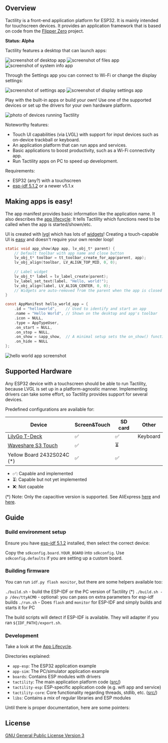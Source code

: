 ## Overview

Tactility is a front-end application platform for ESP32. It is mainly intended for touchscreen devices.
It provides an application framework that is based on code from the [Flipper Zero](https://github.com/flipperdevices/flipperzero-firmware/) project.

**Status: Alpha**

Tactility features a desktop that can launch apps:

![screenshot of desktop app](docs/pics/screenshot-desktop.png) ![screenshot of files app](docs/pics/screenshot-files.png) ![screenshot of system info app](docs/pics/screenshot-systeminfo.png)

Through the Settings app you can connect to Wi-Fi or change the display settings:

![screenshot of settings app](docs/pics/screenshot-settings.png) ![screenshot of display settings app](docs/pics/screenshot-display.png) 

Play with the built-in apps or build your own! Use one of the supported devices or set up the drivers for your own hardware platform.

![photo of devices running Tactility](docs/pics/tactility-devices.jpg)

Noteworthy features:
- Touch UI capabilities (via LVGL) with support for input devices such as on-device trackball or keyboard.
- An application platform that can run apps and services.
- Basic applications to boost productivity, such as a Wi-Fi connectivity app.
- Run Tactility apps on PC to speed up development.

Requirements:
- ESP32 (any?) with a touchscreen
- [esp-idf 5.1.2](https://docs.espressif.com/projects/esp-idf/en/v5.1.2/esp32/get-started/index.html) or a newer v5.1.x

## Making apps is easy!

The app manifest provides basic information like the application name.
It also describes the [app lifecycle](docs/app-lifecycle.md):
It tells Tactility which functions need to be called when the app is started/shown/etc.

UI is created with [lvgl](https://github.com/lvgl/lvgl) which has lots of [widgets](https://docs.lvgl.io/8.3/widgets/index.html)!
Creating a touch-capable UI is [easy](https://docs.lvgl.io/8.3/get-started/quick-overview.html) and doesn't require your own render loop!

```c
static void app_show(App app, lv_obj_t* parent) {
    // Default toolbar with app name and close button
    lv_obj_t* toolbar = tt_toolbar_create_for_app(parent, app);
    lv_obj_align(toolbar, LV_ALIGN_TOP_MID, 0, 0);
    
    // Label widget
    lv_obj_t* label = lv_label_create(parent);
    lv_label_set_text(label, "Hello, world!");
    lv_obj_align(label, LV_ALIGN_CENTER, 0, 0);
    // Widgets are auto-removed from the parent when the app is closed
}

const AppManifest hello_world_app = {
    .id = "helloworld",    // Used to identify and start an app
    .name = "Hello World", // Shown on the desktop and app's toolbar
    .icon = NULL,
    .type = AppTypeUser,
    .on_start = NULL,
    .on_stop = NULL,
    .on_show = &app_show,  // A minimal setup sets the on_show() function
    .on_hide = NULL
};
```

![hello world app screenshot](docs/pics/screenshot-helloworld.png)

## Supported Hardware

Any ESP32 device with a touchscreen should be able to run Tactility,
because LVGL is set up in a platform-agnostic manner.
Implementing drivers can take some effort, so Tactility provides support for several devices.

Predefined configurations are available for:

| Device                                   | Screen&Touch | SD card | Other    |
|------------------------------------------|--------------|---------|----------|
| [LilyGo T-Deck][tdeck]                   | ✅            | ✅       | Keyboard | 
| [Waveshare S3 Touch][waveshare_s3_touch] | ✅            | ⏳       |          |
| Yellow Board 2432S024C (\*)              | ✅            | ✅       |          |

- ✅: Capable and implemented
- ⏳: Capable but not yet implemented
- ❌: Not capable

(*) Note: Only the capacitive version is supported. See AliExpress [here][2432s024c_1] and [here][2432s024c_2].

[tdeck]: https://www.lilygo.cc/products/t-deck
[waveshare_s3_touch]: https://www.waveshare.com/wiki/ESP32-S3-Touch-LCD-4.3
[2432s024c_1]: https://www.aliexpress.com/item/1005005902429049.html
[2432s024c_2]: https://www.aliexpress.com/item/1005005865107357.html

## Guide

### Build environment setup

Ensure you have [esp-idf 5.1.2](https://docs.espressif.com/projects/esp-idf/en/v5.1.2/esp32/get-started/index.html) installed, then select the correct device:

Copy the `sdkconfig.board.YOUR_BOARD` into `sdkconfig`. Use `sdkconfig.defaults` if you are setting up a custom board.

### Building firmware

You can run `idf.py flash monitor`, but there are some helpers available too:

`./build.sh` - build the ESP-IDF or the PC version of Tactility (*)
`./build.sh -p /dev/ttyACM0` - optional: you can pass on extra parameters for esp-idf builds
`./run.sh` - Does `flash` and `monitor` for ESP-IDF and simply builds and starts it for PC

The build scripts will detect if ESP-IDF is available. They will adapter if you ran `${IDF_PATH}/export.sh`.

### Development

Take a look at the [App Lifecycle](docs/app-lifecycle.md).

Directories explained:

- `app-esp`: The ESP32 application example
- `app-sim`: The PC/simulator application example
- `boards`: Contains ESP modules with drivers
- `tactility`: The main application platform code ([src/](./tactility/src))
- `tactility-esp`: ESP-specific application code (e.g. wifi app and service)
- `tactility-core`: Core functionality regarding threads, stdlib, etc. ([src/](./tactility-core/src))
- `libs`: Contains a mix of regular libraries and ESP modules

Until there is proper documentation, here are some pointers:

## License

[GNU General Public License Version 3](LICENSE.md)

